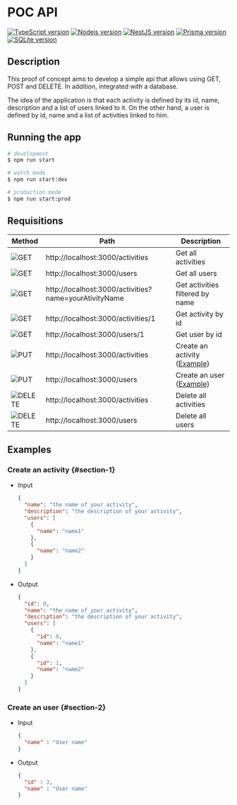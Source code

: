 # POC API

[![TypeScript version](https://img.shields.io/badge/TypeScript-v5.0.4-blue)](https://www.typescriptlang.org/download) [![Nodejs version](https://img.shields.io/badge/Node.js-v20.2.0-green)](https://nodejs.org/en/download) [![NestJS version](https://img.shields.io/badge/NestJS-v9.4.2-red)](https://docs.nestjs.com) [![Prisma version](https://img.shields.io/badge/Prisma-v4.15.0-orange)](https://www.prisma.io/docs/getting-started) [![SQLite version](https://img.shields.io/badge/SQLite-v3.39.5-yellow)](https://sqlite.org/download.html)

## Description

This proof of concept aims to develop a simple api that allows using GET, POST and DELETE. In addition, integrated with a database.

The idea of the application is that each activity is defined by its id, name, description and a list of users linked to it. On the other hand, a user is defined by id, name and a list of activities linked to him.

## Running the app

```bash
# development
$ npm run start

# watch mode
$ npm run start:dev

# production mode
$ npm run start:prod
```

## Requisitions
| Method     | Path | Description |
| ---------- | ---- | ----------- |
| ![GET](https://img.shields.io/badge/-GET-blue)|  http://localhost:3000/activities   | Get all activities | 
| ![GET](https://img.shields.io/badge/-GET-blue)| http://localhost:3000/users  | Get all users    |
| ![GET](https://img.shields.io/badge/-GET-blue)    | http://localhost:3000/activities?name=yourAtivityName    | Get activities filtered by name    |
| ![GET](https://img.shields.io/badge/-GET-blue)    | http://localhost:3000/activities/1   | Get activity by id   |
| ![GET](https://img.shields.io/badge/-GET-blue)    | http://localhost:3000/users/1   | Get user by id   |
| ![PUT](https://img.shields.io/badge/-PUT-green)    | http://localhost:3000/activities | Create an activity ([Example](#section-1))|
| ![PUT](https://img.shields.io/badge/-PUT-green)    | http://localhost:3000/users | Create an user ([Example](#section-2))|
| ![DELETE](https://img.shields.io/badge/-DELETE-red)    | http://localhost:3000/activities | Delete all activities |
| ![DELETE](https://img.shields.io/badge/-DELETE-red)    | http://localhost:3000/users | Delete all users |

## Examples

### Create an activity {#section-1}

- Input
  
  ```json
  {
    "name": "the name of your activity",
    "description": "the description of your activity",
    "users": [
      {
        "name": "name1"
      },
      {
        "name": "name2"
      }
    ]
  }
  ```

- Output

  ```json
  {
    "id": 0,
    "name": "the name of your activity",
    "description": "the description of your activity",
    "users": [
      {
        "id": 0,
        "name": "name1"
      },
      {
        "id": 1,
        "name": "name2"
      }
    ]
  }
  ```

### Create an user {#section-2}

- Input
  
  ```json
  {
    "name" : "User name"
  }
  ```

- Output

  ```json
  {
    "id" : 3,
    "name" : "User name"
  }
  ```